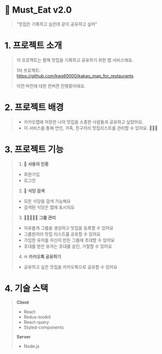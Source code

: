 # 🍣 Must_Eat v2.0
> "맛집은 기록하고 싶은데 같이 공유하고 싶어"

# 1. 프로젝트 소개

> 이 프로젝트는 함께 맛집을 기록하고 공유하기 위한 맵 서비스에요.
> 
> 1차 프로젝트: https://github.com/kws60000/kakao_map_for_restaurants
> 
> 이전 버전에 대한 컨버젼 진행중이에요.
> 
# 2. 프로젝트 배경

> + 카카오맵에 저장한 나의 맛집을 소중한 사람들과 공유하고 싶었어요.
> + 이 서비스를 통해 연인, 가족, 친구끼리 맛집리스트를 관리할 수 있어요. 🧑‍🤝‍🧑 
>
>
# 3. 프로젝트 기능

> 1. 🔑 **사용자 인증**
> + 회원가입
> + 로그인
> 
> 
> 2. 🔎 **식당 검색**
> + 모든 식당을 검색 가능해요
> + 검색된 식당은 맵에 표시되요
> 
> 
> 3. 🧑🏻‍🤝‍🧑🏻 **그룹 관리**
> + 자유롭게 그룹을 생성하고 맛집을 등록할 수 있어요
> + 그룹원끼리 맛집 리스트를 공유할 수 있어요
> + 가입한 유저를 자신이 만든 그룹에 초대할 수 있어요
> + 초대를 받은 유저는 초대를 승인, 거절할 수 있어요
>
> 
> 4. ✉ **카카오톡 공유하기**
> + 공유하고 싶은 맛집을 카카오톡으로 공유할 수 있어요
>
>
# 4. 기술 스택

> **Client**
> + React
> + Redux-toolkit
> + React-query
> + Styled-components
>
>
> **Server**
> + Node.js

